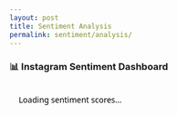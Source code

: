 ```yaml
---
layout: post
title: Sentiment Analysis 
permalink: sentiment/analysis/
---
```


### 📊 Instagram Sentiment Dashboard

<style>
  #sentiment-container {
    font-family: 'Segoe UI', sans-serif;
    padding: 1rem;
    color: black; /* Ensure all text is black */
  }

  .sentiment-box {
    background: linear-gradient(135deg, #a8e6cf, #a0cfe7);
    border-radius: 12px;
    padding: 1.2rem;
    margin-bottom: 1.5rem;
    box-shadow: 0 4px 12px rgba(0, 0, 0, 0.1);
    color: black; /* Ensure text inside box is black */
  }

  .sentiment-box strong {
    font-size: 1.2rem;
    color: black;
  }

  .shortcode {
    font-family: monospace;
    background-color: #f2f2f2;
    padding: 0.2rem 0.4rem;
    border-radius: 5px;
    color: black;
  }

  .emoji {
    font-size: 1.3rem;
  }

  .score, .interpretation, .description {
    margin: 0.4rem 0;
    color: black;
  }
</style>

<div id="sentiment-container">
  Loading sentiment scores...
</div>

<script>
async function fetchSentiment() {
  const sentimentContainer = document.getElementById("sentiment-container");
  sentimentContainer.innerHTML = 'Loading sentiment scores...';

  try {
    const response = await fetch("http://127.0.0.1:5001/api/sentiment");
    if (!response.ok) {
      throw new Error("API request failed");
    }

    const data = await response.json();
    console.log("Sentiment API response:", data);

    const keys = Object.keys(data).slice(0, 3); // Get latest 3
    sentimentContainer.innerHTML = '';

    keys.forEach((shortcode, index) => {
      const score = data[shortcode];
      const { label, emoji, message } = getSentimentDetails(score);

      const box = document.createElement("div");
      box.className = "sentiment-box";

      box.innerHTML = `
        <div><strong>📸 Post ${index + 1}</strong></div>
        <div class="score"><strong>Shortcode:</strong> <span class="shortcode">${shortcode}</span></div>
        <div class="score"><strong>Sentiment Score:</strong> ${score.toFixed(3)}</div>
        <div class="interpretation"><strong>Interpretation:</strong> ${label} <span class="emoji">${emoji}</span></div>
        <div class="description">${message}</div>
      `;
      sentimentContainer.appendChild(box);
    });

  } catch (err) {
    console.error("Error fetching sentiment data:", err);
    sentimentContainer.innerText = "⚠️ Failed to load sentiment scores.";
  }
}

function getSentimentDetails(score) {
  if (typeof score !== "number") return { label: "Unknown", emoji: "❓", message: "No data available." };

  if (score > 0.6) return {
    label: "Very Positive", emoji: "🥰",
    message: "This post was received extremely well with lots of enthusiasm and positivity!"
  };
  if (score > 0.3) return {
    label: "Positive", emoji: "🙂",
    message: "The post received generally positive feedback with some enthusiastic reactions."
  };
  if (score > 0.1) return {
    label: "Neutral", emoji: "😐",
    message: "This post is seen neutrally. Not much strong emotion either way."
  };
  if (score > 0) return {
    label: "Negative", emoji: "🙁",
    message: "This post triggered some slightly negative reactions, but nothing too harsh."
  };
  return {
    label: "Very Negative", emoji: "😠",
    message: "The response to this post was largely negative with notable disapproval."
  };
}

fetchSentiment();
</script>
